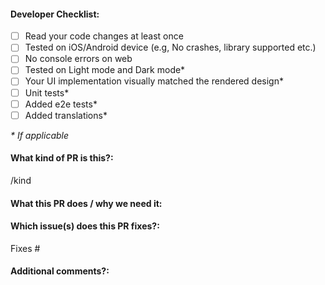 <!--  Thanks for sending a pull request! -->

#### Developer Checklist:
<!--  
Merging into the main branch implies your code is ready for production. Before requesting for code review, 
please ensure that the following tasks are completed. Otherwise, keep the PR drafted.
-->

- [ ] Read your code changes at least once
- [ ] Tested on iOS/Android device (e.g, No crashes, library supported etc.)
- [ ] No console errors on web
- [ ] Tested on Light mode and Dark mode*
- [ ] Your UI implementation visually matched the rendered design*
- [ ] Unit tests*
- [ ] Added e2e tests*
- [ ] Added translations*

_* If applicable_

#### What kind of PR is this?:
<!-- Use one of the following kinds:
/kind feature
/kind fix
/kind chore
/kind docs
/kind refactor
/kind dependencies
-->

/kind

#### What this PR does / why we need it:

#### Which issue(s) does this PR fixes?:
<!--
(Optional) Automatically closes linked issue when PR is merged.
Usage: `Fixes #<issue number>`, or `Fixes (paste link of issue)`.
-->
Fixes #

#### Additional comments?:
